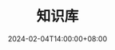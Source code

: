 ---
weight: 10
title: "知识库"
description: "职场研习-社知识库"
icon: menu_book
lead: ""
date: 2024-02-04T14:00:00+08:00
lastmod: 2024-02-04T14:00:00+08:00
draft: false
images: []
---